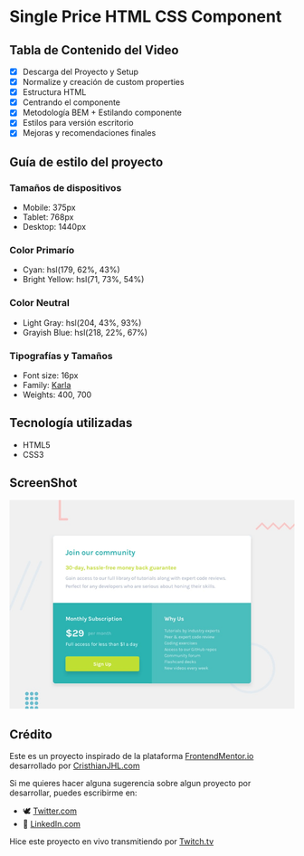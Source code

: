 # Single Price HTML CSS Component

## Tabla de Contenido del Video

- [x] Descarga del Proyecto y Setup
- [x] Normalize y creación de custom properties
- [x] Estructura HTML
- [x] Centrando el componente
- [x] Metodología BEM + Estilando componente
- [x] Estilos para versión escritorio
- [x] Mejoras y recomendaciones finales

## Guía de estilo del proyecto

### Tamaños de dispositivos

- Mobile: 375px
- Tablet: 768px
- Desktop: 1440px

### Color Primarío

- Cyan: hsl(179, 62%, 43%)
- Bright Yellow: hsl(71, 73%, 54%)

### Color Neutral

- Light Gray: hsl(204, 43%, 93%)
- Grayish Blue: hsl(218, 22%, 67%)

### Tipografías y Tamaños

- Font size: 16px
- Family: [Karla](https://fonts.google.com/specimen/Karla)
- Weights: 400, 700

## Tecnología utilizadas

- HTML5
- CSS3

## ScreenShot

![Single Price Component](./design/desktop-preview.jpg)

## Crédito

Este es un proyecto inspirado de la plataforma [FrontendMentor.io](https://www.frontendmentor.io/challenges/single-price-grid-component-5ce41129d0ff452fec5abbbc) desarrollado por [CristhianJHL.com](https://cristhianjhl.com?utm_source=github&utm_medium=referrer&utm_campaign=single_price_component)

Si me quieres hacer alguna sugerencia sobre algun proyecto por desarrollar, puedes escribirme en:

- 🕊 [Twitter.com](https://twitter.com/cristhianjhlweb)
- 📘 [LinkedIn.com](https://www.linkedin.com/in/cristhianjhl/)

Hice este proyecto en vivo transmitiendo por [Twitch.tv](https://twitch.tv/cristhianjhlweb)
